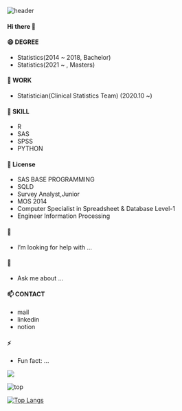  ![header](https://capsule-render.vercel.app/api?type=shark&color=FFE4C4AD&section=header&text=SEOYEON's%20PLACE&Color=A0522D&fontSize=40)

#### Hi there 👋

#### 😄 DEGREE
- Statistics(2014 ~ 2018, Bachelor)
- Statistics(2021 ~ , Masters)

#### 🔭 WORK
- Statistician(Clinical Statistics Team) (2020.10 ~)

#### 🌱 SKILL
- R
- SAS
- SPSS
- PYTHON
 
#### 👯 License
- SAS BASE PROGRAMMING
- SQLD
- Survey Analyst,Junior
- MOS 2014
- Computer Specialist in Spreadsheet & Database Level-1
- Engineer Information Processing

#### 🤔 
- I’m looking for help with ...

#### 💬 
- Ask me about ...

#### 📫 CONTACT
- mail
- linkedin
- notion

#### ⚡ 
- Fun fact: ...

<img src="https://img.shields.io/badge/-iOS-%23000000?logo=Apple&logoColor=white"/>

![top](https://github-readme-stats.vercel.app/api?username=seoyeonc&count_private=true)

[![Top Langs](https://github-readme-stats.vercel.app/api/top-langs/?username=seoyeonc&layout=compact)](https://github.com/anuraghazra/github-readme-stats)

<!--
**seoyeonc/seoyeonc** is a ✨ _special_ ✨ repository because its `README.md` (this file) appears on your GitHub profile.

Here are some ideas to get you started:

- 🔭 I’m currently working on ...
- 🌱 I’m currently learning ...
- 👯 I’m looking to collaborate on ...
- 🤔 I’m looking for help with ...
- 💬 Ask me about ...
- 📫 How to reach me: ...
- 😄 Pronouns: ...
- ⚡ Fun fact: ...
-->





